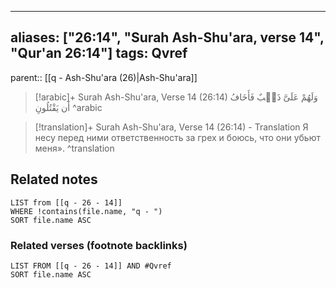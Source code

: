 
---
aliases: ["26:14", "Surah Ash-Shu'ara, verse 14", "Qur'an 26:14"]
tags: Qvref
---

parent:: [[q - Ash-Shu'ara (26)|Ash-Shu'ara]]

> [!arabic]+ Surah Ash-Shu'ara, Verse 14 (26:14)
> <span class="quran-arabic">وَلَهُمْ عَلَىَّ ذَنۢبٌ فَأَخَافُ أَن يَقْتُلُونِ</span>
^arabic

> [!translation]+ Surah Ash-Shu'ara, Verse 14 (26:14) - Translation
> Я несу перед ними ответственность за грех и боюсь, что они убьют меня».
^translation



## Related notes
```dataview
LIST from [[q - 26 - 14]]
WHERE !contains(file.name, "q - ")
SORT file.name ASC
```

### Related verses (footnote backlinks)
```dataview
LIST FROM [[q - 26 - 14]] AND #Qvref
SORT file.name ASC
```

